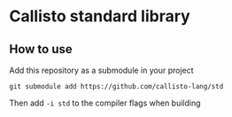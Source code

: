 # Callisto standard library

## How to use
Add this repository as a submodule in your project
```
git submodule add https://github.com/callisto-lang/std
```

Then add `-i std` to the compiler flags when building
